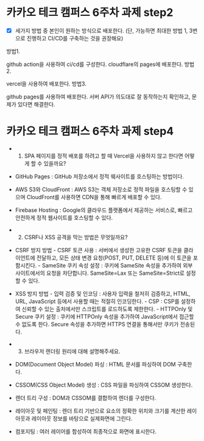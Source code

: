 # 카카오 테크 캠퍼스 6주차 과제 step2

- [x] 세가지 방법 중 본인이 원하는 방식으로 배포한다.
      (단, 가능하면 최대한 방법 1, 3번으로 진행하고 CI/CD를 구축하는 것을 권장해요)

방법1.

github action을 사용하여 ci/cd를 구성한다.
cloudflare의 pages에 배포한다.
방법2.

vercel을 사용하여 배포한다.
방법3.

github pages를 사용하여 배포한다.
서버 API가 의도대로 잘 동작하는지 확인하고, 문제가 있다면 해결한다.

# 카카오 테크 캠퍼스 6주차 과제 step4

- 1. SPA 페이지를 정적 배포를 하려고 할 때 Vercel을 사용하지 않고 한다면 어떻게 할 수 있을까요?
- GitHub Pages : GitHub 저장소에서 정적 웨사이트를 호스팅하는 방법이다.
- AWS S3와 CloudFront : AWS S3는 객체 저장소로 정적 파일을 호스팅할 수 있으며 CloudFront를 사용하면 CDN을 통해 빠르게 배포할 수 있다.
- Firebase Hosting : Google의 클라우드 플랫폼에서 제공하는 서비스로, 빠르고 안전하게 정적 웹사이트를 호스팅할 수 있다.

- 2. CSRF나 XSS 공격을 막는 방법은 무엇일까요?
- CSRF 방지 방법 - CSRF 토큰 사용 : 서버에서 생성한 고유한 CSRF 토큰을 클라이언트에 전달하고, 모든 상태 변경 요청(POST, PUT, DELETE 등)에 이 토큰을 포함시킨다. - SameSite 쿠키 속성 설정 : 쿠키에 SameSite 속성을 추가하여 외부 사이트에서의 요청을 차단합니다. SameSite=Lax 또는 SameSite=Strict로 설정할 수 있다.
- XSS 방지 방법 - 입력 검증 및 인코딩 : 사용자 입력을 철저히 검증하고, HTML, URL, JavaScript 등에서 사용할 때는 적절히 인코딩한다. - CSP : CSP를 설정하여 신뢰할 수 있는 출처에서만 스크립트를 로드하도록 제한한다. - HTTPOnly 및 Secure 쿠키 설정 : 쿠키에 HTTPOnly 속성을 추가하여 JavaScript에서 접근할 수 없도록 한다. Secure 속성을 추가하면 HTTPS 연결을 통해서만 쿠키가 전송된다.

- 3. 브라우저 렌더링 원리에 대해 설명해주세요.
- DOM(Document Object Model) 파싱 : HTML 문서를 파싱하여 DOM 구축한다.
- CSSOM(CSS Object Model) 생성 : CSS 파일을 파싱하여 CSSOM 생성한다.
- 렌더 트리 구성 : DOM과 CSSOM를 결합하여 렌더를 구성한다.
- 레이아웃 및 페인팅 : 렌더 트리 기반으로 요소의 정확한 위치와 크기를 계산한 레이아웃과 레이아웃 정보를 바탕으로 실제화면에 그린다.
- 컴포지팅 : 여러 레이어를 합성하여 최종적으로 화면에 표시한다.
